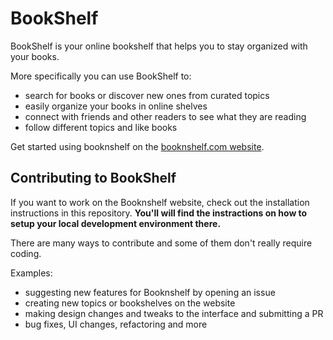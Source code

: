 # BookShelf

BookShelf is your online bookshelf that helps you to stay organized with your books.

More specifically you can use BookShelf to:

- search for books or discover new ones from curated topics
- easily organize your books in online shelves
- connect with friends and other readers to see what they are reading
- follow different topics and like books

Get started using booknshelf on the [booknshelf.com website](https://booknshelf.com).

## Contributing to BookShelf

If you want to work on the Booknshelf website, check out the installation instructions in this repository. 
**You'll will find the instractions on how to setup your local development environment there.**

There are many ways to contribute and some of them don't really require coding.

Examples:

- suggesting new features for Booknshelf by opening an issue
- creating new topics or bookshelves on the website
- making design changes and tweaks to the interface and submitting a PR
- bug fixes, UI changes, refactoring and more

